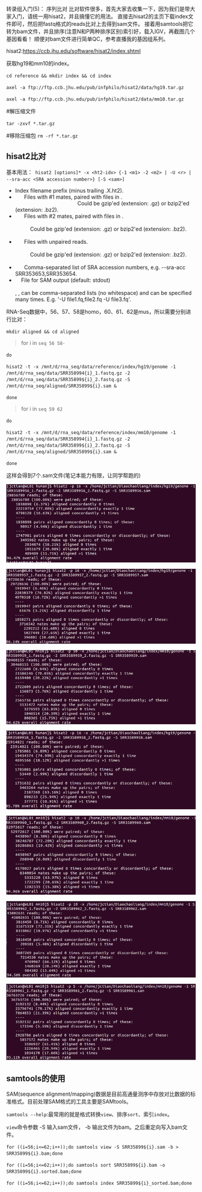 转录组入门(5)： 序列比对
比对软件很多，首先大家去收集一下，因为我们是带大家入门，请统一用hisat2，并且搞懂它的用法。
直接去hisat2的主页下载index文件即可，然后把fastq格式的reads比对上去得到sam文件。
接着用samtools把它转为bam文件，并且排序(注意N和P两种排序区别)索引好，载入IGV，再截图几个基因看看！
顺便对bam文件进行简单QC，参考直播我的基因组系列。

hisat2:https://ccb.jhu.edu/software/hisat2/index.shtml

获取hg19和mm10的index。

`cd reference && mkdir index && cd index`

`axel -a ftp://ftp.ccb.jhu.edu/pub/infphilo/hisat2/data/hg19.tar.gz`

`axel -a ftp://ftp.ccb.jhu.edu/pub/infphilo/hisat2/data/mm10.tar.gz`

#解压缩文件

`tar -zxvf *.tar.gz`

#移除压缩包
`rm -rf *.tar.gz`

hisat2比对
-----------

基本用法：` hisat2 [options]* -x <ht2-idx> {-1 <m1> -2 <m2> | -U <r> | --sra-acc <SRA accession number>} [-S <sam>]`

* <ht2-idx>  Index filename prefix (minus trailing .X.ht2).                                                                
* <m1>       Files with #1 mates, paired with files in <m2>.                                                                                            Could be gzip'ed (extension: .gz) or bzip2'ed (extension: .bz2).                                              
* <m2>       Files with #2 mates, paired with files in <m1>.                                                                            
            Could be gzip'ed (extension: .gz) or bzip2'ed (extension: .bz2).                                             
* <r>        Files with unpaired reads.                                                                                                
           Could be gzip'ed (extension: .gz) or bzip2'ed (extension: .bz2).                                             
* <SRA accession number>        Comma-separated list of SRA accession numbers, e.g. --sra-acc SRR353653,SRR353654.        
* <sam>      File for SAM output (default: stdout)                                                                                       
<m1>, <m2>, <r> can be comma-separated lists (no whitespace) and can be specified many times.  E.g. '-U file1.fq,file2.fq -U file3.fq'.

RNA-Seq数据中，56、57、58是homo，60、61、62是mus，所以需要分别进行比对：

`mkdir aligned && cd aligned`

>for i in `seq 56 58· `

`do`

`hisat2 -t -x /mnt/d/rna_seq/data/reference/index/hg19/genome -1 /mnt/d/rna_seq/data/SRR358994{i}_1.fastq.gz -2 /mnt/d/rna_seq/data/SRR35899${i}_2.fastq.gz -S /mnt/d/rna_seq/aligned/SRR35899${i}.sam &`

`done`

>for i in `seq 59 62` 

`do `

`hisat2 -t -x /mnt/d/rna_seq/data/reference/index/mm10/genome -1 /mnt/d/rna_seq/data/SRR358994{i}_1.fastq.gz -2 /mnt/d/rna_seq/data/SRR35899${i}_2.fastq.gz -S /mnt/d/rna_seq/aligned/SRR35899${i}.sam &`

`done`

这样会得到7个.sam文件(笔记本能力有限，让同学帮跑的)

![](https://github.com/CLDIAO/learning-RNA-Seq/blob/master/graph/5/30.png)

![](https://github.com/CLDIAO/learning-RNA-Seq/blob/master/graph/5/31.png)

![](https://github.com/CLDIAO/learning-RNA-Seq/blob/master/graph/5/32.png)

![](https://github.com/CLDIAO/learning-RNA-Seq/blob/master/graph/5/33.png)

![](https://github.com/CLDIAO/learning-RNA-Seq/blob/master/graph/5/34.png)

![](https://github.com/CLDIAO/learning-RNA-Seq/blob/master/graph/5/35.png)

![](https://github.com/CLDIAO/learning-RNA-Seq/blob/master/graph/5/36.png)

samtools的使用
---------

SAM(sequence alignment/mapping)数据是目前高通量测序中存放对比数据的标准格式。目前处理SAM格式的工具主要是SAMtools。

`samtools --help`:最常用的就是格式转换`view`、排序`sort`、索引`index`。

`view`命令参数 -S 输入sam文件， -b 输出文件为bam。之后重定向写入bam文件。

`for ((i=56;i<=62;i++));do samtools view -S SRR35899${i}.sam -b > SRR35899${i}.bam;done`



`for ((i=56;i<=62;i++));do samtools sort SRR35899${i}.bam -o SRR35899${i}.sorted.bam;done`



`for ((i=56;i<=62;i++));do samtools index SRR35899${i}_sorted.bam;done`



